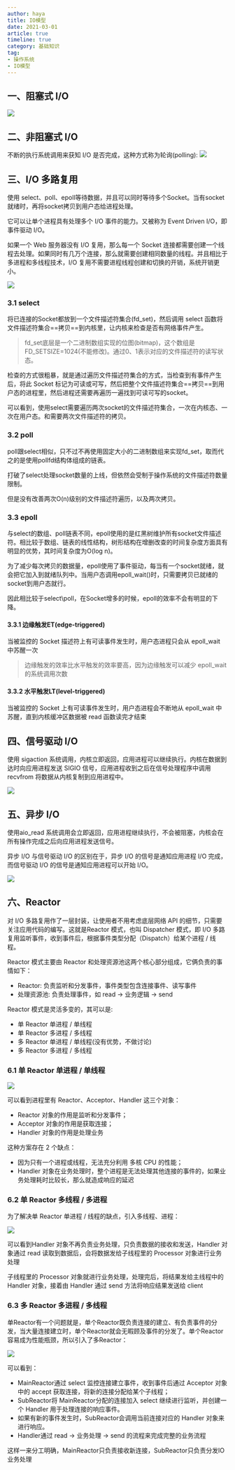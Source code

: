 ```yaml
---
author: haya
title: IO模型
date: 2021-03-01
article: true
timeline: true
category: 基础知识
tag:
- 操作系统
- IO模型
---
```


## 一、阻塞式 I/O
![](/assets/knowledge/操作系统/IO模型/1.png)

## 二、非阻塞式 I/O
不断的执行系统调用来获知 I/O 是否完成，这种方式称为轮询(polling):
![](/assets/knowledge/操作系统/IO模型/2.png)

## 三、I/O 多路复用
使用 select、poll、epoll等待数据，并且可以同时等待多个Socket。当有socket就绪时，再将socket拷贝到用户态给进程处理。

它可以让单个进程具有处理多个 I/O 事件的能力。又被称为 Event Driven I/O，即事件驱动 I/O。

如果一个 Web 服务器没有 I/O 复用，那么每一个 Socket 连接都需要创建一个线程去处理。如果同时有几万个连接，那么就需要创建相同数量的线程。并且相比于多进程和多线程技术，I/O 复用不需要进程线程创建和切换的开销，系统开销更小。

![](/assets/knowledge/操作系统/IO模型/3.png)

### 3.1 select
将已连接的Socket都放到一个文件描述符集合(fd_set)，然后调用 select 函数将文件描述符集合==拷贝==到内核里，让内核来检查是否有网络事件产生。
>fd_set底层是一个二进制数组实现的位图(bitmap)，这个数组是FD_SETSIZE=1024(不能修改)。通过0、1表示对应的文件描述符的读写状态。

检查的方式很粗暴，就是通过遍历文件描述符集合的方式，当检查到有事件产生后，将此 Socket 标记为可读或可写，然后把整个文件描述符集合==拷贝==到用户态的进程里，然后进程还需要再遍历一遍找到可读可写的socket。

可以看到，使用select需要遍历两次socket的文件描述符集合，一次在内核态、一次在用户态。和需要两次文件描述符的拷贝。


### 3.2 poll

poll跟select相似，只不过不再使用固定大小的二进制数组来实现fd_set，取而代之的是使用pollfd结构体组成的链表。

打破了select处理socket数量的上线，但依然会受制于操作系统的文件描述符数量限制。

但是没有改善两次O(n)级别的文件描述符遍历，以及两次拷贝。

### 3.3 epoll

与select的数组、poll链表不同，epoll使用的是红黑树维护所有socket文件描述符。相比较于数组、链表的线性结构，树形结构在增删改查的时间复杂度方面具有明显的优势，其时间复杂度为O(log n)。

为了减少每次拷贝的数据量，epoll使用了事件驱动，每当有一个socket就绪，就会把它加入到就绪队列中。当用户态调用epoll_wait()时，只需要拷贝已就绪的socket到用户态就行。

因此相比较于select\poll，在Socket增多的时候，epoll的效率不会有明显的下降。

#### 3.3.1 边缘触发ET(edge-triggered)
当被监控的 Socket 描述符上有可读事件发生时，用户态进程只会从 epoll_wait 中苏醒一次
>边缘触发的效率比水平触发的效率要高，因为边缘触发可以减少 epoll_wait 的系统调用次数
#### 3.3.2 水平触发LT(level-triggered)
当被监控的 Socket 上有可读事件发生时，用户态进程会不断地从 epoll_wait 中苏醒，直到内核缓冲区数据被 read 函数读完才结束

## 四、信号驱动 I/O
使用 sigaction 系统调用，内核立即返回，应用进程可以继续执行。内核在数据到达时向应用进程发送 SIGIO 信号，应用进程收到之后在信号处理程序中调用 recvfrom 将数据从内核复制到应用进程中。

![](/assets/knowledge/操作系统/IO模型/4.png)


## 五、异步 I/O
使用aio_read 系统调用会立即返回，应用进程继续执行，不会被阻塞，内核会在所有操作完成之后向应用进程发送信号。

异步 I/O 与信号驱动 I/O 的区别在于，异步 I/O 的信号是通知应用进程 I/O 完成，而信号驱动 I/O 的信号是通知应用进程可以开始 I/O。


![](/assets/knowledge/操作系统/IO模型/5.png)


## 六、Reactor
对 I/O 多路复用作了一层封装，让使用者不用考虑底层网络 API 的细节，只需要关注应用代码的编写。这就是Reactor 模式，也叫 Dispatcher 模式，即 I/O 多路复用监听事件，收到事件后，根据事件类型分配（Dispatch）给某个进程 / 线程。

Reactor 模式主要由 Reactor 和处理资源池这两个核心部分组成，它俩负责的事情如下：
- Reactor: 负责监听和分发事件，事件类型包含连接事件、读写事件
- 处理资源池: 负责处理事件，如 read -> 业务逻辑 -> send

Reactor 模式是灵活多变的，其可以是:
- 单 Reactor 单进程 / 单线程
- 单 Reactor 多进程 / 多线程
- 多 Reactor 单进程 / 单线程(没有优势，不做讨论)
- 多 Reactor 多进程 / 多线程


### 6.1 单 Reactor 单进程 / 单线程
![](/assets/knowledge/操作系统/IO模型/6.png)

可以看到进程里有 Reactor、Acceptor、Handler 这三个对象：
- Reactor 对象的作用是监听和分发事件；
- Acceptor 对象的作用是获取连接；
- Handler 对象的作用是处理业务

这种方案存在 2 个缺点：
- 因为只有一个进程或线程，无法充分利用 多核 CPU 的性能；
- Handler 对象在业务处理时，整个进程是无法处理其他连接的事件的，如果业务处理耗时比较长，那么就造成响应的延迟

### 6.2 单 Reactor 多线程 / 多进程
为了解决单 Reactor 单进程 / 线程的缺点，引入多线程、进程：

![](/assets/knowledge/操作系统/IO模型/7.png)

可以看到Handler 对象不再负责业务处理，只负责数据的接收和发送，Handler 对象通过 read 读取到数据后，会将数据发给子线程里的 Processor 对象进行业务处理

子线程里的 Processor 对象就进行业务处理，处理完后，将结果发给主线程中的 Handler 对象，接着由 Handler 通过 send 方法将响应结果发送给 client

### 6.3 多 Reactor 多进程 / 多线程

单Reactor有一个问题就是，单个Reactor既负责连接的建立、有负责事件的分发，当大量连接建立时，单个Reactor就会无暇顾及事件的分发了。单个Reactor容易成为性能瓶颈，所以引入了多Reactor：

![](/assets/knowledge/操作系统/IO模型/8.png)

可以看到：
- MainReactor通过 select 监控连接建立事件，收到事件后通过 Acceptor 对象中的 accept 获取连接，将新的连接分配给某个子线程；
- SubReactor将 MainReactor分配的连接加入 select 继续进行监听，并创建一个 Handler 用于处理连接的响应事件。
- 如果有新的事件发生时，SubReactor会调用当前连接对应的 Handler 对象来进行响应。
- Handler通过 read -> 业务处理 -> send 的流程来完成完整的业务流程

这样一来分工明确，MainReactor只负责接收新连接，SubReactor只负责分发IO业务处理

